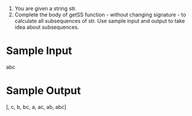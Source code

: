 1. You are given a string str.
2. Complete the body of getSS function - without changing signature - to calculate all subsequences of str.
Use sample input and output to take idea about subsequences.

# Sample Input

abc

# Sample Output

[, c, b, bc, a, ac, ab, abc]